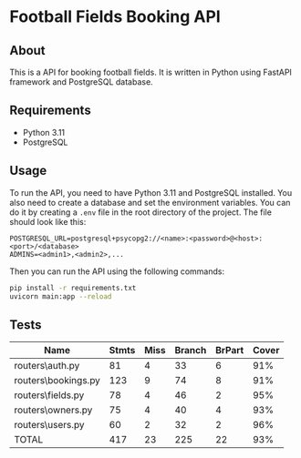 # Football Fields Booking API

## About

This is a API for booking football fields. It is written in Python using FastAPI framework and PostgreSQL database.

## Requirements

-   Python 3.11
-   PostgreSQL

## Usage

To run the API, you need to have Python 3.11 and PostgreSQL installed. You also need to create a database and set the environment variables. You can do it by creating a `.env` file in the root directory of the project. The file should look like this:

```
POSTGRESQL_URL=postgresql+psycopg2://<name>:<password>@<host>:<port>/<database>
ADMINS=<admin1>,<admin2>,...
```

Then you can run the API using the following commands:

```sh
pip install -r requirements.txt
uvicorn main:app --reload
```

## Tests

| Name                | Stmts | Miss | Branch | BrPart | Cover |
| ------------------- | ----- | ---- | ------ | ------ | ----- |
| routers\auth.py     | 81    | 4    | 33     | 6      | 91%   |
| routers\bookings.py | 123   | 9    | 74     | 8      | 91%   |
| routers\fields.py   | 78    | 4    | 46     | 2      | 95%   |
| routers\owners.py   | 75    | 4    | 40     | 4      | 93%   |
| routers\users.py    | 60    | 2    | 32     | 2      | 96%   |
| TOTAL               | 417   | 23   | 225    | 22     | 93%   |
